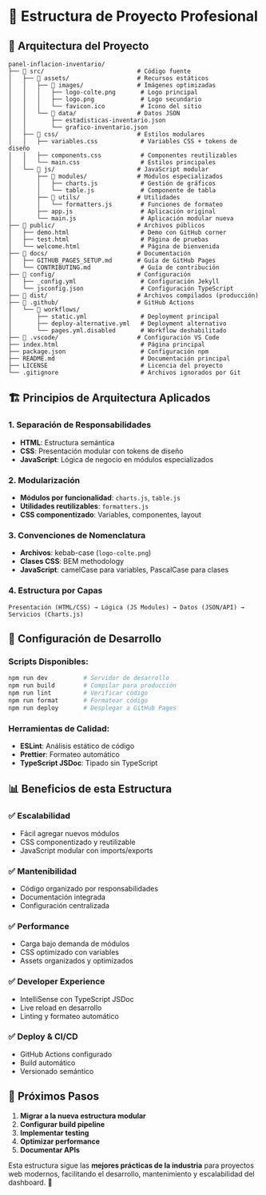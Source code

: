 # 📁 Estructura de Proyecto Profesional

## 🎯 Arquitectura del Proyecto

```
panel-inflacion-inventario/
├── 📁 src/                          # Código fuente
│   ├── 📁 assets/                   # Recursos estáticos
│   │   ├── 📁 images/               # Imágenes optimizadas
│   │   │   ├── logo-colte.png       # Logo principal
│   │   │   ├── logo.png             # Logo secundario  
│   │   │   └── favicon.ico          # Icono del sitio
│   │   └── 📁 data/                 # Datos JSON
│   │       ├── estadisticas-inventario.json
│   │       └── grafico-inventario.json
│   ├── 📁 css/                      # Estilos modulares
│   │   ├── variables.css            # Variables CSS + tokens de diseño
│   │   ├── components.css           # Componentes reutilizables
│   │   └── main.css                 # Estilos principales
│   └── 📁 js/                       # JavaScript modular
│       ├── 📁 modules/              # Módulos especializados
│       │   ├── charts.js            # Gestión de gráficos
│       │   └── table.js             # Componente de tabla
│       ├── 📁 utils/                # Utilidades
│       │   └── formatters.js        # Funciones de formateo
│       ├── app.js                   # Aplicación original
│       └── main.js                  # Aplicación modular nueva
├── 📁 public/                       # Archivos públicos
│   ├── demo.html                    # Demo con GitHub corner
│   ├── test.html                    # Página de pruebas
│   └── welcome.html                 # Página de bienvenida
├── 📁 docs/                         # Documentación
│   ├── GITHUB_PAGES_SETUP.md       # Guía de GitHub Pages
│   └── CONTRIBUTING.md              # Guía de contribución
├── 📁 config/                       # Configuración
│   ├── _config.yml                  # Configuración Jekyll
│   └── jsconfig.json                # Configuración TypeScript
├── 📁 dist/                         # Archivos compilados (producción)
├── 📁 .github/                      # GitHub Actions
│   └── 📁 workflows/
│       ├── static.yml               # Deployment principal
│       ├── deploy-alternative.yml   # Deployment alternativo
│       └── pages.yml.disabled       # Workflow deshabilitado
├── 📁 .vscode/                      # Configuración VS Code
├── index.html                       # Página principal
├── package.json                     # Configuración npm
├── README.md                        # Documentación principal
├── LICENSE                          # Licencia del proyecto
└── .gitignore                       # Archivos ignorados por Git
```

## 🏗️ Principios de Arquitectura Aplicados

### 1. **Separación de Responsabilidades**
- **HTML**: Estructura semántica
- **CSS**: Presentación modular con tokens de diseño
- **JavaScript**: Lógica de negocio en módulos especializados

### 2. **Modularización**
- **Módulos por funcionalidad**: `charts.js`, `table.js`
- **Utilidades reutilizables**: `formatters.js`
- **CSS componentizado**: Variables, componentes, layout

### 3. **Convenciones de Nomenclatura**
- **Archivos**: kebab-case (`logo-colte.png`)
- **Clases CSS**: BEM methodology
- **JavaScript**: camelCase para variables, PascalCase para clases

### 4. **Estructura por Capas**
```
Presentación (HTML/CSS) → Lógica (JS Modules) → Datos (JSON/API) → Servicios (Charts.js)
```

## 🔧 Configuración de Desarrollo

### **Scripts Disponibles:**
```bash
npm run dev          # Servidor de desarrollo
npm run build        # Compilar para producción
npm run lint         # Verificar código
npm run format       # Formatear código
npm run deploy       # Desplegar a GitHub Pages
```

### **Herramientas de Calidad:**
- **ESLint**: Análisis estático de código
- **Prettier**: Formateo automático
- **TypeScript JSDoc**: Tipado sin TypeScript

## 📊 Beneficios de esta Estructura

### ✅ **Escalabilidad**
- Fácil agregar nuevos módulos
- CSS componentizado y reutilizable
- JavaScript modular con imports/exports

### ✅ **Mantenibilidad**
- Código organizado por responsabilidades
- Documentación integrada
- Configuración centralizada

### ✅ **Performance**
- Carga bajo demanda de módulos
- CSS optimizado con variables
- Assets organizados y optimizados

### ✅ **Developer Experience**
- IntelliSense con TypeScript JSDoc
- Live reload en desarrollo
- Linting y formateo automático

### ✅ **Deploy & CI/CD**
- GitHub Actions configurado
- Build automático
- Versionado semántico

## 🚀 Próximos Pasos

1. **Migrar a la nueva estructura modular**
2. **Configurar build pipeline**
3. **Implementar testing**
4. **Optimizar performance**
5. **Documentar APIs**

Esta estructura sigue las **mejores prácticas de la industria** para proyectos web modernos, facilitando el desarrollo, mantenimiento y escalabilidad del dashboard. 🎯
